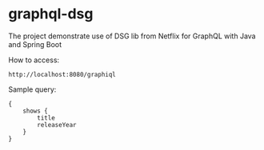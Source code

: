 # graphql-dsg
The project demonstrate use of DSG lib from Netflix for GraphQL with Java and Spring Boot

How to access:
```
http://localhost:8080/graphiql
```

Sample query:
```
{
    shows {
        title
        releaseYear
    }
}
```
